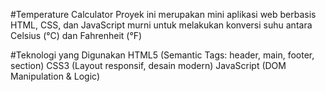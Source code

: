 #Temperature Calculator
Proyek ini merupakan mini aplikasi web berbasis HTML, CSS, dan JavaScript murni untuk melakukan konversi suhu antara Celsius (°C) dan Fahrenheit (°F)


#Teknologi yang Digunakan
HTML5 (Semantic Tags: header, main, footer, section)
CSS3 (Layout responsif, desain modern)
JavaScript (DOM Manipulation & Logic)
 
